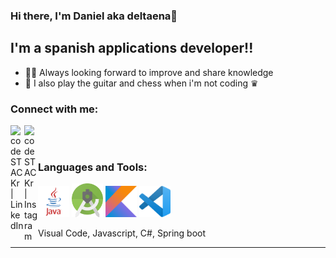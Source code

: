 ### Hi there, I'm Daniel aka deltaena👋

## I'm a spanish applications developer!!
- 💆🏻‍  Always looking forward to improve and share knowledge
- 🎸 I also play the guitar and chess when i'm not coding ♛

### Connect with me:

[<img align="left" alt="codeSTACKr | LinkedIn" width="22px" src="https://cdn.jsdelivr.net/npm/simple-icons@v3/icons/linkedin.svg" />][linkedin]
[<img align="left" alt="codeSTACKr | Instagram" width="22px" src="https://cdn.jsdelivr.net/npm/simple-icons@v3/icons/instagram.svg" />][instagram]

<br />
<br />

### Languages and Tools:

[<img src="https://github.com/deltaena/Resources/blob/main/java.svg" alt="drawing" width="50"/>][java]
[<img src="https://github.com/deltaena/Resources/blob/main/Android_Studio_Icon_(2014-2019).svg.png" alt="drawing" width="50"/>][androidStudio]
[<img src="https://github.com/deltaena/Resources/blob/main/Kotlin_Icon.png" alt="drawing" width="50"/>][kotlin]
[<img src="https://github.com/deltaena/Resources/blob/main/71187801-14e60a80-2280-11ea-94c9-e56576f76baf.png" alt="drawing" width="50"/>][visualCode]

Visual Code, Javascript, C#, Spring boot 

---

[linkedin]: https://www.linkedin.com/in/daniel-suárez-garcía-1b3650187
[instagram]: https://www.instagram.com/deltaena/

[java]: https://www.java.com/es/
[androidStudio]: https://developer.android.com/studio
[kotlin]: https://kotlinlang.org/
[visualCode]: https://code.visualstudio.com/
